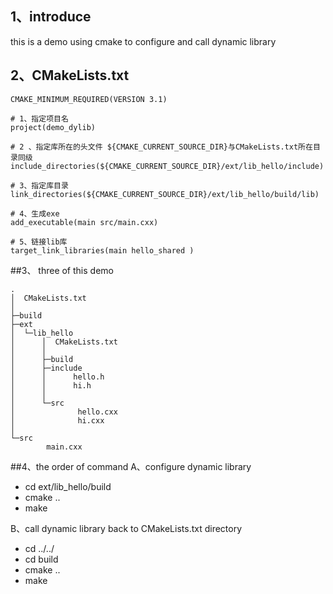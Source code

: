 

## 1、introduce
this is a demo using cmake to configure and call dynamic library

## 2、CMakeLists.txt
```
CMAKE_MINIMUM_REQUIRED(VERSION 3.1)

# 1、指定项目名
project(demo_dylib)

# 2 、指定库所在的头文件 ${CMAKE_CURRENT_SOURCE_DIR}与CMakeLists.txt所在目录同级
include_directories(${CMAKE_CURRENT_SOURCE_DIR}/ext/lib_hello/include)

# 3、指定库目录
link_directories(${CMAKE_CURRENT_SOURCE_DIR}/ext/lib_hello/build/lib) 

# 4、生成exe
add_executable(main src/main.cxx)

# 5、链接lib库
target_link_libraries(main hello_shared ) 

```


##3、 three of this demo
```
.
│  CMakeLists.txt
│  
├─build
├─ext
│  └─lib_hello
│      │  CMakeLists.txt
│      │  
│      ├─build
│      ├─include
│      │      hello.h
│      │      hi.h
│      │      
│      └─src
│              hello.cxx
│              hi.cxx
│              
└─src
        main.cxx

```

##4、the order of command
A、configure dynamic library
* cd ext/lib_hello/build
* cmake ..
* make 

B、call dynamic library
    back to CMakeLists.txt directory 
* cd ../../
* cd build
* cmake ..
* make


